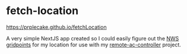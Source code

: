 # fetch-location

https://prplecake.github.io/fetchLocation

A very simple NextJS app created so I could easily figure out the [NWS 
gridpoints][nws-gridpoints] for my location for use with my 
[remote-ac-controller] project.

[nws-gridpoints]:https://weather-gov.github.io/api/gridpoints
[remote-ac-controller]:https://github.com/prplecake/remote-ac-controller

